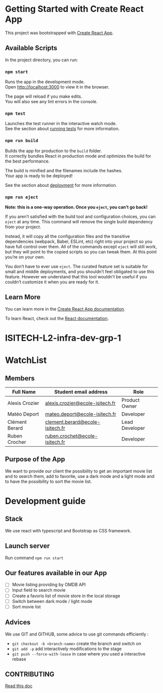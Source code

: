 # Getting Started with Create React App

This project was bootstrapped with [Create React App](https://github.com/facebook/create-react-app).

## Available Scripts

In the project directory, you can run:

### `npm start`

Runs the app in the development mode.\
Open [http://localhost:3000](http://localhost:3000) to view it in the browser.

The page will reload if you make edits.\
You will also see any lint errors in the console.

### `npm test`

Launches the test runner in the interactive watch mode.\
See the section about [running tests](https://facebook.github.io/create-react-app/docs/running-tests) for more information.

### `npm run build`

Builds the app for production to the `build` folder.\
It correctly bundles React in production mode and optimizes the build for the best performance.

The build is minified and the filenames include the hashes.\
Your app is ready to be deployed!

See the section about [deployment](https://facebook.github.io/create-react-app/docs/deployment) for more information.

### `npm run eject`

**Note: this is a one-way operation. Once you `eject`, you can’t go back!**

If you aren’t satisfied with the build tool and configuration choices, you can `eject` at any time. This command will remove the single build dependency from your project.

Instead, it will copy all the configuration files and the transitive dependencies (webpack, Babel, ESLint, etc) right into your project so you have full control over them. All of the commands except `eject` will still work, but they will point to the copied scripts so you can tweak them. At this point you’re on your own.

You don’t have to ever use `eject`. The curated feature set is suitable for small and middle deployments, and you shouldn’t feel obligated to use this feature. However we understand that this tool wouldn’t be useful if you couldn’t customize it when you are ready for it.

## Learn More

You can learn more in the [Create React App documentation](https://facebook.github.io/create-react-app/docs/getting-started).

To learn React, check out the [React documentation](https://reactjs.org/).

# ISITECH-L2-infra-dev-grp-1

# WatchList

## Members

| Full Name      | Student email address           | Role            |
|----------------|---------------------------------|-----------------|
| Alexis Crozier | <alexis.crozier@ecole-isitech.fr> | Product Owner   |
| Matéo Deport   | <mateo.deport@ecole-isitech.fr>   | Developer       |
| Clément Berard | <clement.berard@ecole-isitech.fr> | Lead Developer  |
| Ruben Crocher  | <ruben.crochet@ecole-isitech.fr>  | Developer       |

## Purpose of the App

We want to provide our client the possibility to get an important movie list and to search them, add to favorite, use a dark mode and a light mode and to have the possibility to sort the movie list.

# Development guide

## Stack

We use react with typescript and Bootstrap as CSS framework.

## Launch server

Run command `npm run start`

## Our features available in our App

- [ ] Movie listing providing by OMDB API
- [ ] Input field to search movie
- [ ] Create a favoris list of movie store in the local storage
- [ ] Switch between dark mode / light mode
- [ ] Sort movie list

## Advices

We use GIT and GITHUB, some advice to use git commands efficiently :

- `git checkout -b <branch-name>` create the branch and switch on
- `git add -p` add interactively modifications to the stage
- `git push --force-with-lease` in case where you used a interactive rebase

## CONTRIBUTING

[Read this doc](./CONTRIBUTING.md)
